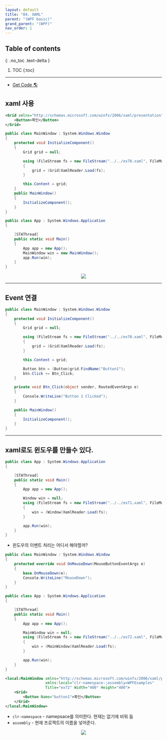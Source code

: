 ```yaml
---
layout: default
title: "04. XAML"
parent: "(WPF basic)"
grand_parent: "(WPF)"
nav_order: 1
---
```


## Table of contents
{: .no_toc .text-delta }

1. TOC
{:toc}

---

* [Get Code 🌎](https://github.com/Arthur880708/WPF-Example/tree/master/05.xaml)

## xaml 사용

```xml
<Grid xmlns="http://schemas.microsoft.com/winfx/2006/xaml/presentation">
    <Button>확인</Button>
</Grid>
```

```csharp
public class MainWindow : System.Windows.Window
{
    protected void InitializeComponent()
    {
        Grid grid = null;

        using (FileStream fs = new FileStream("../../ex70.xaml", FileMode.Open))
        {
            grid = (Grid)XamlReader.Load(fs);
        }

        this.Content = grid;
    }
    public MainWindow()
    {
        InitializeComponent();
    }
}

public class App : System.Windows.Application
{

    [STAThread]
    public static void Main()
    {
        App app = new App();
        MainWindow win = new MainWindow();
        app.Run(win);
    }
}
```

<p align="center">
  <img src="https://taehyungs-programming-blog.github.io/blog/assets/images/wpf/basic/b4-1.png"/>
</p>

---

## Event 연결

```csharp
public class MainWindow : System.Windows.Window
{
    protected void InitializeComponent()
    {
        Grid grid = null;

        using (FileStream fs = new FileStream("../../ex70.xaml", FileMode.Open))
        {
            grid = (Grid)XamlReader.Load(fs);
        }

        this.Content = grid;

        Button btn = (Button)grid.FindName("Button1");
        btn.Click += Btn_Click;
    }

    private void Btn_Click(object sender, RoutedEventArgs e)
    {
        Console.WriteLine("Button 1 Clicked");
    }

    public MainWindow()
    {
        InitializeComponent();
    }
}
```

---

## xaml로도 윈도우를 만들수 있다.

```csharp
public class App : System.Windows.Application
{

    [STAThread]
    public static void Main()
    {
        App app = new App();

        Window win = null;
        using (FileStream fs = new FileStream("../../ex71.xaml", FileMode.Open))
        {
            win = (Window)XamlReader.Load(fs);
        }

        app.Run(win);
    }
}
```

* 윈도우의 이벤트 처리는 어디서 해야할까?

```csharp
public class MainWindow : System.Windows.Window
{
    protected override void OnMouseDown(MouseButtonEventArgs e)
    {
        base.OnMouseDown(e);
        Console.WriteLine("MouseDown");
    }
}

public class App : System.Windows.Application
{

    [STAThread]
    public static void Main()
    {
        App app = new App();

        MainWindow win = null;
        using (FileStream fs = new FileStream("../../ex72.xaml", FileMode.Open))
        {
            win = (MainWindow)XamlReader.Load(fs);
        }

        app.Run(win);
    }
}
```

```xml
<local:MainWindow xmlns="http://schemas.microsoft.com/winfx/2006/xaml/presentation" 
                  xmlns:local="clr-namespace:;assembly=WPFExamples" 
                  Title="ex72" Width="400" Height="400">
    <Grid>
        <Button Name="button1">확인</Button>
    </Grid>
</local:MainWindow>
```

* `clr-namespace` - namepsace를 의미한다. 현재는 없기에 비워 둠
* `assembly` - 현재 프로젝트의 이름을 넣어준다.

<p align="center">
  <img src="https://taehyungs-programming-blog.github.io/blog/assets/images/wpf/basic/b4-2.png"/>
</p>